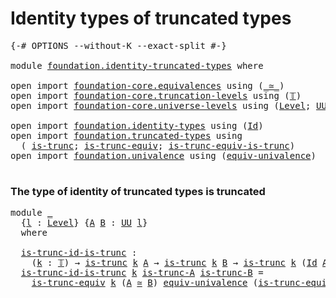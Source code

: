 # Identity types of truncated types

<pre class="Agda"><a id="46" class="Symbol">{-#</a> <a id="50" class="Keyword">OPTIONS</a> <a id="58" class="Pragma">--without-K</a> <a id="70" class="Pragma">--exact-split</a> <a id="84" class="Symbol">#-}</a>

<a id="89" class="Keyword">module</a> <a id="96" href="foundation.identity-truncated-types.html" class="Module">foundation.identity-truncated-types</a> <a id="132" class="Keyword">where</a>

<a id="139" class="Keyword">open</a> <a id="144" class="Keyword">import</a> <a id="151" href="foundation-core.equivalences.html" class="Module">foundation-core.equivalences</a> <a id="180" class="Keyword">using</a> <a id="186" class="Symbol">(</a><a id="187" href="foundation-core.equivalences.html#1621" class="Function Operator">_≃_</a><a id="190" class="Symbol">)</a>
<a id="192" class="Keyword">open</a> <a id="197" class="Keyword">import</a> <a id="204" href="foundation-core.truncation-levels.html" class="Module">foundation-core.truncation-levels</a> <a id="238" class="Keyword">using</a> <a id="244" class="Symbol">(</a><a id="245" href="foundation-core.truncation-levels.html#395" class="Datatype">𝕋</a><a id="246" class="Symbol">)</a>
<a id="248" class="Keyword">open</a> <a id="253" class="Keyword">import</a> <a id="260" href="foundation-core.universe-levels.html" class="Module">foundation-core.universe-levels</a> <a id="292" class="Keyword">using</a> <a id="298" class="Symbol">(</a><a id="299" href="Agda.Primitive.html#597" class="Postulate">Level</a><a id="304" class="Symbol">;</a> <a id="306" href="foundation-core.universe-levels.html#235" class="Primitive">UU</a><a id="308" class="Symbol">;</a> <a id="310" href="Agda.Primitive.html#810" class="Primitive Operator">_⊔_</a><a id="313" class="Symbol">)</a>

<a id="316" class="Keyword">open</a> <a id="321" class="Keyword">import</a> <a id="328" href="foundation.identity-types.html" class="Module">foundation.identity-types</a> <a id="354" class="Keyword">using</a> <a id="360" class="Symbol">(</a><a id="361" href="foundation-core.identity-types.html#1767" class="Datatype">Id</a><a id="363" class="Symbol">)</a>
<a id="365" class="Keyword">open</a> <a id="370" class="Keyword">import</a> <a id="377" href="foundation.truncated-types.html" class="Module">foundation.truncated-types</a> <a id="404" class="Keyword">using</a>
  <a id="412" class="Symbol">(</a> <a id="414" href="foundation-core.truncated-types.html#1741" class="Function">is-trunc</a><a id="422" class="Symbol">;</a> <a id="424" href="foundation-core.truncated-types.html#4391" class="Function">is-trunc-equiv</a><a id="438" class="Symbol">;</a> <a id="440" href="foundation-core.truncated-types.html#12038" class="Function">is-trunc-equiv-is-trunc</a><a id="463" class="Symbol">)</a>
<a id="465" class="Keyword">open</a> <a id="470" class="Keyword">import</a> <a id="477" href="foundation.univalence.html" class="Module">foundation.univalence</a> <a id="499" class="Keyword">using</a> <a id="505" class="Symbol">(</a><a id="506" href="foundation.univalence.html#1385" class="Function">equiv-univalence</a><a id="522" class="Symbol">)</a>

</pre>
### The type of identity of truncated types is truncated

<pre class="Agda"><a id="596" class="Keyword">module</a> <a id="603" href="foundation.identity-truncated-types.html#603" class="Module">_</a>
  <a id="607" class="Symbol">{</a><a id="608" href="foundation.identity-truncated-types.html#608" class="Bound">l</a> <a id="610" class="Symbol">:</a> <a id="612" href="Agda.Primitive.html#597" class="Postulate">Level</a><a id="617" class="Symbol">}</a> <a id="619" class="Symbol">{</a><a id="620" href="foundation.identity-truncated-types.html#620" class="Bound">A</a> <a id="622" href="foundation.identity-truncated-types.html#622" class="Bound">B</a> <a id="624" class="Symbol">:</a> <a id="626" href="foundation-core.universe-levels.html#235" class="Primitive">UU</a> <a id="629" href="foundation.identity-truncated-types.html#608" class="Bound">l</a><a id="630" class="Symbol">}</a>
  <a id="634" class="Keyword">where</a>

  <a id="643" href="foundation.identity-truncated-types.html#643" class="Function">is-trunc-id-is-trunc</a> <a id="664" class="Symbol">:</a>
    <a id="670" class="Symbol">(</a><a id="671" href="foundation.identity-truncated-types.html#671" class="Bound">k</a> <a id="673" class="Symbol">:</a> <a id="675" href="foundation-core.truncation-levels.html#395" class="Datatype">𝕋</a><a id="676" class="Symbol">)</a> <a id="678" class="Symbol">→</a> <a id="680" href="foundation-core.truncated-types.html#1741" class="Function">is-trunc</a> <a id="689" href="foundation.identity-truncated-types.html#671" class="Bound">k</a> <a id="691" href="foundation.identity-truncated-types.html#620" class="Bound">A</a> <a id="693" class="Symbol">→</a> <a id="695" href="foundation-core.truncated-types.html#1741" class="Function">is-trunc</a> <a id="704" href="foundation.identity-truncated-types.html#671" class="Bound">k</a> <a id="706" href="foundation.identity-truncated-types.html#622" class="Bound">B</a> <a id="708" class="Symbol">→</a> <a id="710" href="foundation-core.truncated-types.html#1741" class="Function">is-trunc</a> <a id="719" href="foundation.identity-truncated-types.html#671" class="Bound">k</a> <a id="721" class="Symbol">(</a><a id="722" href="foundation-core.identity-types.html#1767" class="Datatype">Id</a> <a id="725" href="foundation.identity-truncated-types.html#620" class="Bound">A</a> <a id="727" href="foundation.identity-truncated-types.html#622" class="Bound">B</a><a id="728" class="Symbol">)</a>
  <a id="732" href="foundation.identity-truncated-types.html#643" class="Function">is-trunc-id-is-trunc</a> <a id="753" href="foundation.identity-truncated-types.html#753" class="Bound">k</a> <a id="755" href="foundation.identity-truncated-types.html#755" class="Bound">is-trunc-A</a> <a id="766" href="foundation.identity-truncated-types.html#766" class="Bound">is-trunc-B</a> <a id="777" class="Symbol">=</a>
    <a id="783" href="foundation-core.truncated-types.html#4391" class="Function">is-trunc-equiv</a> <a id="798" href="foundation.identity-truncated-types.html#753" class="Bound">k</a> <a id="800" class="Symbol">(</a><a id="801" href="foundation.identity-truncated-types.html#620" class="Bound">A</a> <a id="803" href="foundation-core.equivalences.html#1621" class="Function Operator">≃</a> <a id="805" href="foundation.identity-truncated-types.html#622" class="Bound">B</a><a id="806" class="Symbol">)</a> <a id="808" href="foundation.univalence.html#1385" class="Function">equiv-univalence</a> <a id="825" class="Symbol">(</a><a id="826" href="foundation-core.truncated-types.html#12038" class="Function">is-trunc-equiv-is-trunc</a> <a id="850" href="foundation.identity-truncated-types.html#753" class="Bound">k</a> <a id="852" href="foundation.identity-truncated-types.html#755" class="Bound">is-trunc-A</a> <a id="863" href="foundation.identity-truncated-types.html#766" class="Bound">is-trunc-B</a><a id="873" class="Symbol">)</a>
</pre>